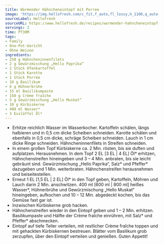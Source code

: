 ```yaml
---
title: Wärmender Hähncheneintopf mit Porree
image: 'https://img.hellofresh.com/c_fit,f_auto,fl_lossy,h_1100,q_auto,w_2600/hellofresh_s3/image/warmender-hahncheneintopf-mit-porree-dd5e3f9e.jpg'
sourceLabel: Hellofresh
sourceURL: https://www.hellofresh.de/recipes/warmender-hahncheneintopf-mit-porree-619cc3410245d76e110854a4
servings: 2
time: PT30M
tags:
- Family
- One-Pot-Gericht
- Ohne Weizen
ingredients:
- 250 g Hähncheninnenfilets
- 2 g Gewürzmischung „Hello Paprika“
- 2 Stück Ofenkartoffel
- 1 Stück Karotte
- 1 Stück Porree
- 10 g Basilikum
- 6 g Hühnerbrühe
- 15 ml Basilikumpaste
- 150 g Crème fraîche
- 5 g Gewürzmischung „Hello Muskat“
- 10 g Kürbiskerne
- 400 ml Wasser*
- 3 Esslöffel Öl*
---
```


- Erhitze reichlich Wasser im Wasserkocher. Kartoffeln schälen, längs halbieren und in 0,5 cm dicke Scheiben schneiden. Karotte schälen und ebenfalls in 0,5 cm dicke, schräge Scheiben schneiden. Lauch in 1 cm dicke Ringe schneiden. Hähncheninnenfilets in Streifen schneiden.
- In einem großen Topf Kürbiskerne ca. 2 Min. rösten, bis sie duften und aufplatzen. Herausnehmen. In dem Topf 2 EL [3 EL | 4 EL] Öl\* erhitzen, Hähnchenstreifen hineingeben und 3 – 4 Min. anbraten, bis sie leicht gebräunt sind. Gewürzmischung „Hello Paprika“, Salz\* und Pfeffer\* dazugeben und 1 Min. weiterbraten. Hähnchenstreifen herausnehmen und beiseitestellen.
- Erneut 1 EL [1,5 EL | 2 EL] Öl\* in den Topf geben, Kartoffeln, Möhren und Lauch darin 2 Min. anschwitzen. 400 ml [600 ml | 800 ml] heißes Wasser\*, Hühnerbrühe und Gewürzmischung „Hello Muskat“ hineingeben, aufkochen und 10 – 12 Min. abgedeckt kochen, bis das Gemüse fast gar ist.
- Inzwischen Kürbiskerne grob hacken.
- Hähnchenstreifen wieder in den Eintopf geben und 1 – 2 Min. erhitzen. Basilikumpaste und Hälfte der Crème fraîche einrühren, mit Salz\* und Pfeffer\* abschmecken.
- Eintopf auf tiefe Teller verteilen, mit restlicher Crème fraîche toppen und mit gehackten Kürbiskernen bestreuen. Blätter vom Basilikum grob zerzupfen, über den Eintopf verteilen und genießen. Guten Appetit!
